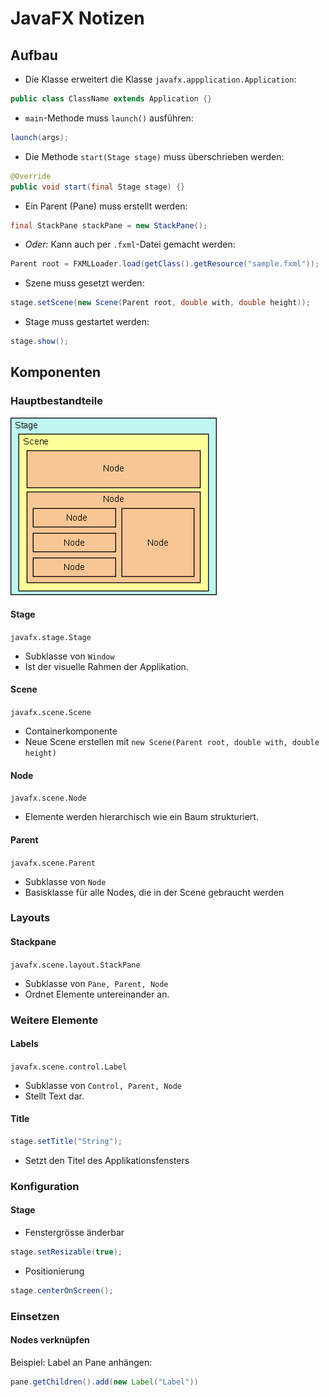 # JavaFX Notizen

## Aufbau

* Die Klasse erweitert die Klasse `javafx.appplication.Application`:

```java
public class ClassName extends Application {}
```

* `main`-Methode muss `launch()` ausführen:

```java
launch(args);
```

* Die Methode `start(Stage stage)` muss überschrieben werden:

```java
@Override
public void start(final Stage stage) {}
```

* Ein Parent (Pane) muss erstellt werden:

```java
final StackPane stackPane = new StackPane();
```

* _Oder:_ Kann auch per `.fxml`-Datei gemacht werden:

```java
Parent root = FXMLLoader.load(getClass().getResource("sample.fxml"));
```

* Szene muss gesetzt werden:

```java
stage.setScene(new Scene(Parent root, double with, double height));
```

* Stage muss gestartet werden:

```java
stage.show();
```

## Komponenten

### Hauptbestandteile

![alt](img/Javafx-stage-scene-node.png)

#### Stage

`javafx.stage.Stage`

* Subklasse von `Window`
* Ist der visuelle Rahmen der Applikation.

#### Scene

`javafx.scene.Scene`

* Containerkomponente
* Neue Scene erstellen mit `new Scene(Parent root, double with, double height)`

#### Node

`javafx.scene.Node`

* Elemente werden hierarchisch wie ein Baum strukturiert.

#### Parent

`javafx.scene.Parent`

* Subklasse von `Node`
* Basisklasse für alle Nodes, die in der Scene gebraucht werden

### Layouts

#### Stackpane

`javafx.scene.layout.StackPane`

* Subklasse von `Pane, Parent, Node`
* Ordnet Elemente untereinander an.

### Weitere Elemente

#### Labels

`javafx.scene.control.Label`

* Subklasse von `Control, Parent, Node`
* Stellt Text dar.

#### Title

```java
stage.setTitle("String");
```

* Setzt den Titel des Applikationsfensters

### Konfiguration

#### Stage

* Fenstergrösse änderbar

```java
stage.setResizable(true);
```

* Positionierung

```java
stage.centerOnScreen();
```

### Einsetzen

#### Nodes verknüpfen

Beispiel: Label an Pane anhängen:
```java
pane.getChildren().add(new Label("Label"))
```